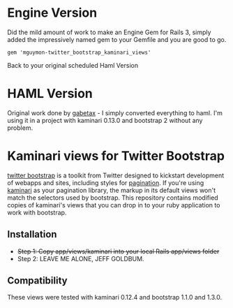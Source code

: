 # Engine Version

Did the mild amount of work to make an Engine Gem for Rails 3, simply added the impressively named gem to your Gemfile and you are good to go.

  `gem 'mguymon-twitter_bootstrap_kaminari_views'`

Back to your original scheduled Haml Version

# HAML Version

Original work done by [gabetax](https://github.com/gabetax/twitter-bootstrap-kaminari-views) - I simply converted everything to haml.
I'm using it in a project with kaminari 0.13.0 and bootstrap 2 without any problem.


# Kaminari views for Twitter Bootstrap

[twitter bootstrap](https://github.com/twitter/bootstrap) is a toolkit from Twitter designed to kickstart development of webapps and sites, including styles for [pagination](http://twitter.github.com/bootstrap/#navigation).  If you're using [kaminari](https://github.com/amatsuda/kaminari) as your pagination library, the markup in its default views won't match the selectors used by bootstrap.  This repository contains modified copies of kaminari's views that you can drop in to your ruby application to work with bootstrap.

## Installation
* ~~Step 1: Copy app/views/kaminari into your local Rails app/views folder~~
* Step 2: LEAVE ME ALONE, JEFF GOLDBUM.

## Compatibility
These views were tested with kaminari 0.12.4 and bootstrap 1.1.0 and 1.3.0.
